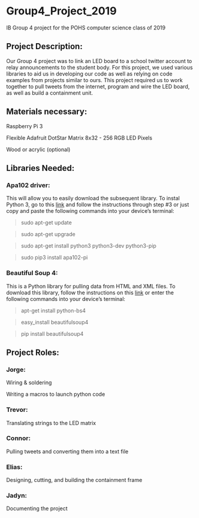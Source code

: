 # Group4_Project_2019
IB Group 4 project for the POHS computer science class of 2019

## **Project Description:**

  Our Group 4 project was to link an LED board to a school twitter account to relay announcements to the student body. For this project, we used various libraries to aid us in developing our code as well as relying on code examples from projects similar to ours. This project required us to work together to pull tweets from the internet, program and wire the LED board, as well as build a containment unit.

## **Materials necessary:**
Raspberry Pi 3

Flexible Adafruit DotStar Matrix 8x32 - 256 RGB LED Pixels

Wood or acrylic (optional)

## **Libraries Needed:**

### Apa102 driver:
This will allow you to easily download the subsequent library. To instal Python 3, go to this [link](https://pimylifeup.com/raspberry-pi-led-strip-apa102/) and follow the instructions through step #3 or just copy and paste the following commands into your device’s terminal:

>sudo apt-get update

>sudo apt-get upgrade

>sudo apt-get install python3 python3-dev python3-pip

>sudo pip3 install apa102-pi

### Beautiful Soup 4:
This is a Python library for pulling data from HTML and XML files. To download this library, follow the instructions on this [link](https://www.pythonforbeginners.com/beautifulsoup/beautifulsoup-4-python) or enter the following commands into your device’s terminal:

>apt-get install python-bs4

>easy_install beautifulsoup4

>pip install beautifulsoup4

## **Project Roles:**
### Jorge:
Wiring & soldering

Writing a macros to launch python code

### Trevor:
Translating strings to the LED matrix

### Connor:
Pulling tweets and converting them into a text file

### Elias:
Designing, cutting, and building the containment frame

### Jadyn:
Documenting the project

